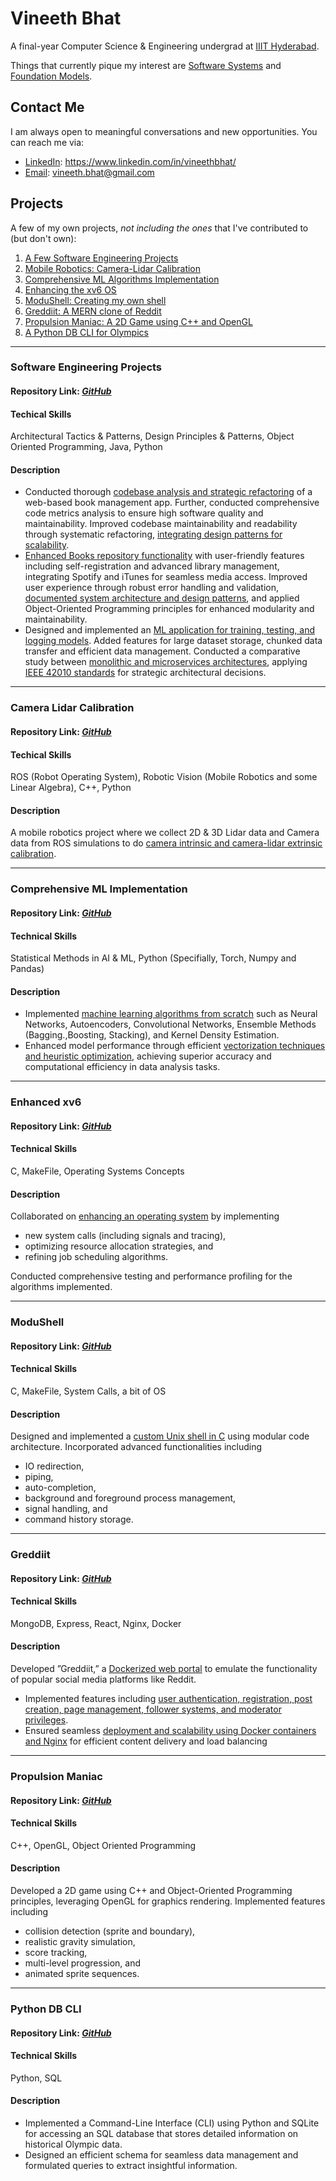 # Vineeth Bhat  
A final-year Computer Science & Engineering undergrad at [IIIT Hyderabad](https://www.iiit.ac.in/).

Things that currently pique my interest are [Software Systems](https://en.wikipedia.org/wiki/Software_system) and [Foundation Models](https://en.wikipedia.org/wiki/Foundation_model).

## Contact Me
I am always open to meaningful conversations and new opportunities. You can reach me via:

- [LinkedIn](https://www.linkedin.com/in/vineethbhat/): https://www.linkedin.com/in/vineethbhat/
- [Email](mailto:vineeth.bhat@gmail.com): vineeth.bhat@gmail.com

## Projects

A few of my own projects, _not including the ones_ that I've contributed to (but don't own):

1. [A Few Software Engineering Projects](#Software-Engineering-Projects)
2. [Mobile Robotics: Camera-Lidar Calibration](#Camera-Lidar-Calibration)
3. [Comprehensive ML Algorithms Implementation](#Comprehensive-ML-Implementation)
4. [Enhancing the xv6 OS](#Enhanced-xv6)
5. [ModuShell: Creating my own shell](#ModuShell)
6. [Greddiit: A MERN clone of Reddit](#Greddiit)
7. [Propulsion Maniac: A 2D Game using C++ and OpenGL](#Propulsion-Maniac)
8. [A Python DB CLI for Olympics](#Python-DB-CLI)

---

### Software Engineering Projects 

#### Repository Link: _[GitHub](https://github.com/FlightVin/few-software-engineering-projects)_

#### Techical Skills

Architectural Tactics & Patterns, Design Principles & Patterns, Object Oriented Programming, Java, Python

#### Description

- Conducted thorough <ins>codebase analysis and strategic refactoring</ins> of a web-based book management app. Further,
conducted comprehensive code metrics analysis to ensure high software quality and maintainability. Improved codebase
maintainability and readability through systematic refactoring, <ins>integrating design patterns for scalability</ins>.
- <ins>Enhanced Books repository functionality</ins> with user-friendly features including self-registration and advanced library
management, integrating Spotify and iTunes for seamless media access. Improved user experience through robust error
handling and validation, <ins>documented system architecture and design patterns</ins>, and applied Object-Oriented Programming
principles for enhanced modularity and maintainability.
- Designed and implemented an <ins>ML application for training, testing, and logging models</ins>. Added features for large
dataset storage, chunked data transfer and efficient data management. Conducted a comparative study between <ins>monolithic
and microservices architectures</ins>, applying <ins>IEEE 42010 standards</ins> for strategic architectural decisions.

---

### Camera Lidar Calibration

#### Repository Link: _[GitHub](https://github.com/FlightVin/Camera-Lidar-Calibration)_

#### Techical Skills

ROS (Robot Operating System), Robotic Vision (Mobile Robotics and some Linear Algebra), C++, Python

#### Description

A mobile robotics project where we collect 2D & 3D Lidar data and Camera data from ROS simulations to do <ins>camera intrinsic and camera-lidar extrinsic calibration</ins>.

---

### Comprehensive ML Implementation

#### Repository Link: _[GitHub](https://github.com/FlightVin/SMAI_Implementation)_

#### Technical Skills

Statistical Methods in AI & ML, Python (Specifially, Torch, Numpy and Pandas)

#### Description

- Implemented <ins>machine learning algorithms from scratch</ins> such as Neural Networks, Autoencoders, Convolutional Networks,
Ensemble Methods (Bagging.,Boosting, Stacking), and Kernel Density Estimation.
- Enhanced model performance through efficient <ins>vectorization techniques and heuristic optimization</ins>, achieving superior
accuracy and computational efficiency in data analysis tasks.

---

### Enhanced xv6

#### Repository Link: _[GitHub](https://github.com/FlightVin/Enhanced-xv6)_

#### Technical Skills

C, MakeFile, Operating Systems Concepts

#### Description

Collaborated on <ins>enhancing an operating system</ins> by implementing 
- new system calls (including signals and tracing),
- optimizing resource allocation strategies, and
- refining job scheduling algorithms.

Conducted comprehensive testing and performance profiling for the algorithms implemented.

---

### ModuShell

#### Repository Link: _[GitHub](https://github.com/FlightVin/ModuShell)_

#### Technical Skills

C, MakeFile, System Calls, a bit of OS

#### Description

Designed and implemented a <ins>custom Unix shell in C</ins> using modular code architecture.
Incorporated advanced functionalities including 
- IO redirection,
- piping,
- auto-completion,
- background and foreground process management,
- signal handling, and
- command history storage.

---

### Greddiit

#### Repository Link: _[GitHub](https://github.com/FlightVin/Greddiit)_

#### Technical Skills

MongoDB, Express, React, Nginx, Docker

#### Description

Developed ”Greddiit,” a <ins>Dockerized web portal</ins> to emulate the functionality of popular social media platforms like Reddit.
- Implemented features including <ins>user authentication, registration, post creation, page management, follower systems, and
moderator privileges</ins>.
- Ensured seamless <ins>deployment and scalability using Docker containers and Nginx</ins> for efficient content
delivery and load balancing

---

### Propulsion Maniac

#### Repository Link: _[GitHub](https://github.com/FlightVin/propulsion-maniac)_

#### Technical Skills

C++, OpenGL, Object Oriented Programming

#### Description

Developed a 2D game using C++ and Object-Oriented Programming principles, leveraging OpenGL for graphics rendering.
Implemented features including 
- collision detection (sprite and boundary),
- realistic gravity simulation,
- score tracking,
- multi-level progression, and
- animated sprite sequences.

---

### Python DB CLI

#### Repository Link: _[GitHub](https://github.com/FlightVin/DNA_Project)_

#### Technical Skills

Python, SQL

#### Description

- Implemented a Command-Line Interface (CLI) using Python and SQLite for accessing an SQL database that stores
detailed information on historical Olympic data.
- Designed an efficient schema for seamless data management and formulated queries to extract insightful information.
